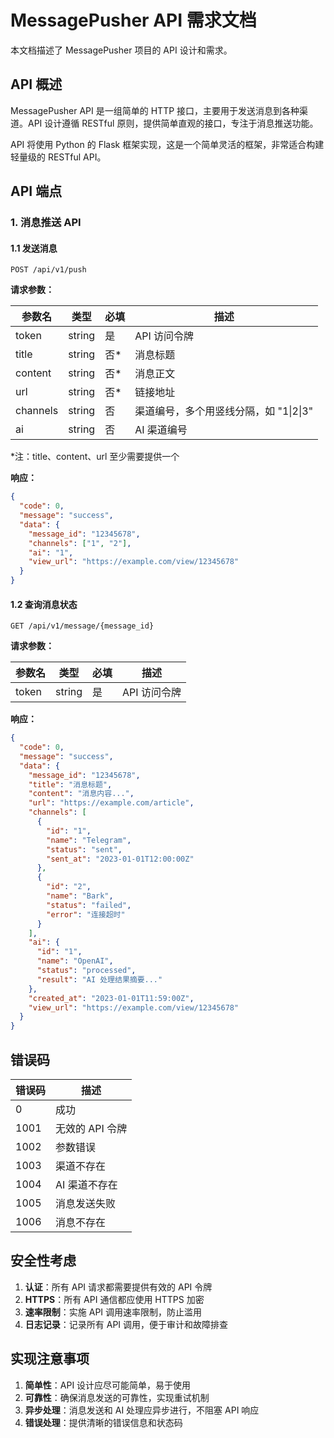 # MessagePusher API 需求文档

本文档描述了 MessagePusher 项目的 API 设计和需求。

## API 概述

MessagePusher API 是一组简单的 HTTP 接口，主要用于发送消息到各种渠道。API 设计遵循 RESTful 原则，提供简单直观的接口，专注于消息推送功能。

API 将使用 Python 的 Flask 框架实现，这是一个简单灵活的框架，非常适合构建轻量级的 RESTful API。

## API 端点

### 1. 消息推送 API

#### 1.1 发送消息

```
POST /api/v1/push
```

**请求参数：**

| 参数名 | 类型 | 必填 | 描述 |
|--------|------|------|------|
| token | string | 是 | API 访问令牌 |
| title | string | 否* | 消息标题 |
| content | string | 否* | 消息正文 |
| url | string | 否* | 链接地址 |
| channels | string | 否 | 渠道编号，多个用竖线分隔，如 "1\|2\|3" |
| ai | string | 否 | AI 渠道编号 |

*注：title、content、url 至少需要提供一个

**响应：**

```json
{
  "code": 0,
  "message": "success",
  "data": {
    "message_id": "12345678",
    "channels": ["1", "2"],
    "ai": "1",
    "view_url": "https://example.com/view/12345678"
  }
}
```

#### 1.2 查询消息状态

```
GET /api/v1/message/{message_id}
```

**请求参数：**

| 参数名 | 类型 | 必填 | 描述 |
|--------|------|------|------|
| token | string | 是 | API 访问令牌 |

**响应：**

```json
{
  "code": 0,
  "message": "success",
  "data": {
    "message_id": "12345678",
    "title": "消息标题",
    "content": "消息内容...",
    "url": "https://example.com/article",
    "channels": [
      {
        "id": "1",
        "name": "Telegram",
        "status": "sent",
        "sent_at": "2023-01-01T12:00:00Z"
      },
      {
        "id": "2",
        "name": "Bark",
        "status": "failed",
        "error": "连接超时"
      }
    ],
    "ai": {
      "id": "1",
      "name": "OpenAI",
      "status": "processed",
      "result": "AI 处理结果摘要..."
    },
    "created_at": "2023-01-01T11:59:00Z",
    "view_url": "https://example.com/view/12345678"
  }
}
```

## 错误码

| 错误码 | 描述 |
|--------|------|
| 0 | 成功 |
| 1001 | 无效的 API 令牌 |
| 1002 | 参数错误 |
| 1003 | 渠道不存在 |
| 1004 | AI 渠道不存在 |
| 1005 | 消息发送失败 |
| 1006 | 消息不存在 |

## 安全性考虑

1. **认证**：所有 API 请求都需要提供有效的 API 令牌
2. **HTTPS**：所有 API 通信都应使用 HTTPS 加密
3. **速率限制**：实施 API 调用速率限制，防止滥用
4. **日志记录**：记录所有 API 调用，便于审计和故障排查

## 实现注意事项

1. **简单性**：API 设计应尽可能简单，易于使用
2. **可靠性**：确保消息发送的可靠性，实现重试机制
3. **异步处理**：消息发送和 AI 处理应异步进行，不阻塞 API 响应
4. **错误处理**：提供清晰的错误信息和状态码 